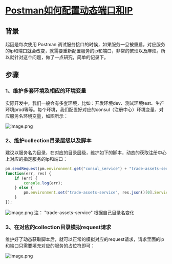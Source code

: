 # [Postman如何配置动态端口和IP](https://github.com/superleeyom/blog/issues/56)

## 背景

起因是每次使用 Postman 调试服务接口的时候，如果服务一旦被重启，对应服务的ip和端口就会改变，就需要重新配置服务的ip和端口，非常的繁琐以及麻烦。所以就针对这个问题，做了一点研究，简单的记录下。

## 步骤

### 1、维护多套环境及相应的环境变量

实际开发中，我们一般会有多套环境，比如：开发环境dev、测试环境test、生产环境prod等等。每个环境，我们配置好对应的consul（注册中心）环境变量、对应服务名环境变量，如图所示：


![image.png](https://cdn.jsdelivr.net/gh/superleeyom/blog/images/1702553954147.png)

### 2、维护collection目录层级以及脚本

建议以服务名为目录，在对应的目录层级，维护如下的脚本，动态的获取注册中心上对应的指定服务的ip和端口：
```js
pm.sendRequest(pm.environment.get("consul_service") + "trade-assets-service",
function(err, res) {
    if (err) {
        console.log(err);
    } else {
        pm.environment.set("trade-assets-service", res.json()[0].ServiceAddress + ":" + res.json()[0].ServicePort);
    }
});
```

![image.png](https://cdn.jsdelivr.net/gh/superleeyom/blog/images/1702554291804.png)
注： "trade-assets-service" 根据自己目录名变化

### 3、在对应的collection目录模拟request请求

维护好了动态获取脚本后，就可以正常的模拟对应的request请求，请求里面的ip和端口只需要填充对应的服务的占位符即可：

![image.png](https://cdn.jsdelivr.net/gh/superleeyom/blog/images/1702554459873.png)